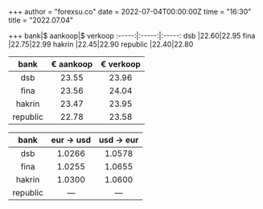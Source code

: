 +++
author = "forexsu.co"
date = 2022-07-04T00:00:00Z
time = "16:30"
title = "2022.07.04"

+++
bank|$ aankoop|$ verkoop
:-----:|:-----:|:-----:
dsb  |22.60|22.95
fina  |22.75|22.99
hakrin  |22.45|22.90
republic  |22.40|22.80

bank|€ aankoop|€ verkoop
:-----:|:-----:|:-----:
dsb  |23.55|23.96
fina  |23.56|24.04
hakrin  |23.47|23.95
republic  |22.78|23.58

bank|eur → usd|usd → eur
:-----:|:-----:|:-----:
dsb  |1.0266|1.0578
fina  |1.0255|1.0655
hakrin  |1.0300|1.0600
republic  |—|—

